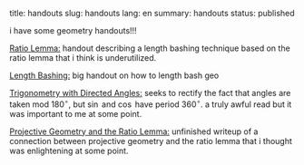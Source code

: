 title: handouts
slug: handouts
lang: en
summary: handouts
status: published

i have some geometry handouts!!!

<a href = https://ankitbisain.github.io/files/RatioLemma.pdf>Ratio Lemma:</a> handout describing a length bashing technique based on the ratio lemma that i think is underutilized.

<a href = https://ankitbisain.github.io/files/Lengthbash.pdf>Length Bashing:</a> big handout on how to length bash geo

<a href = https://ankitbisain.github.io/files/DirectedAngleTrig.pdf>Trigonometry with Directed Angles:</a> seeks to rectify the fact that angles are taken mod $180^\circ$, but $\sin$ and $\cos$ have period $360^\circ$. a truly awful read but it was important to me at some point.

<a href = https://ankitbisain.github.io/files/ProjectiveAndRatioLemma.pdf>Projective Geometry and the Ratio Lemma:</a> unfinished writeup of a connection between projective geometry and the ratio lemma that i thought was enlightening at some point.